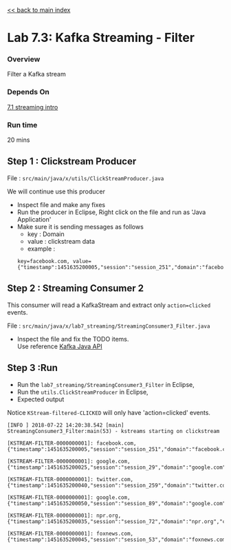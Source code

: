 <link rel='stylesheet' href='../assets/css/main.css'/>

[<< back to main index](../README.md)

# Lab 7.3: Kafka Streaming - Filter

### Overview
Filter a Kafka stream

### Depends On
[7.1 streaming intro](07.1-streaming-intro.md)

### Run time
20 mins


## Step 1 : Clickstream Producer
File : `src/main/java/x/utils/ClickStreamProducer.java`  

We will  continue use this producer
* Inspect file and make any fixes
* Run the producer in Eclipse, Right click on the file and run as 'Java Application'
* Make sure it is sending messages as follows
  - key : Domain
  - value : clickstream data
  - example  :
  ```
  key=facebook.com, value={"timestamp":1451635200005,"session":"session_251","domain":"facebook.com","cost":91,"user":"user_16","campaign":"campaign_5","ip":"ip_67","action":"clicked"}
  ```

## Step 2 :  Streaming Consumer 2
This consumer will read a KafkaStream and extract only `action=clicked` events.

File : `src/main/java/x/lab7_streaming/StreamingConsumer3_Filter.java`

* Inspect the file and fix the TODO items.  
Use reference [Kafka Java API](https://kafka.apache.org/0102/javadoc/index.html)



## Step 3 :Run
* Run the `lab7_streaming/StreamingConsumer3_Filter` in Eclipse,
* Run the `utils.ClickStreamProducer` in Eclipse,
* Expected output

Notice `KStream-filtered-CLICKED` will only have 'action=clicked' events.

```console
[INFO ] 2018-07-22 14:20:38.542 [main] StreamingConsumer3_Filter:main(53) - kstreams starting on clickstream

[KSTREAM-FILTER-0000000001]: facebook.com, {"timestamp":1451635200005,"session":"session_251","domain":"facebook.com","cost":91,"user":"user_16","campaign":"campaign_5","ip":"ip_67","action":"clicked"}

[KSTREAM-FILTER-0000000001]: google.com, {"timestamp":1451635200025,"session":"session_29","domain":"google.com","cost":16,"user":"user_1","campaign":"campaign_5","ip":"ip_74","action":"clicked"}

[KSTREAM-FILTER-0000000001]: twitter.com, {"timestamp":1451635200040,"session":"session_259","domain":"twitter.com","cost":8,"user":"user_1","campaign":"campaign_7","ip":"ip_60","action":"clicked"}

[KSTREAM-FILTER-0000000001]: google.com, {"timestamp":1451635200050,"session":"session_89","domain":"google.com","cost":77,"user":"user_55","campaign":"campaign_5","ip":"ip_12","action":"clicked"}

[KSTREAM-FILTER-0000000001]: npr.org, {"timestamp":1451635200035,"session":"session_72","domain":"npr.org","cost":85,"user":"user_40","campaign":"campaign_2","ip":"ip_16","action":"clicked"}

[KSTREAM-FILTER-0000000001]: foxnews.com, {"timestamp":1451635200045,"session":"session_53","domain":"foxnews.com","cost":46,"user":"user_26","campaign":"campaign_6","ip":"ip_58","action":"clicked"}


```
